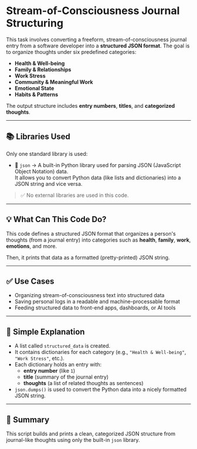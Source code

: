 # Stream-of-Consciousness Journal Structuring

This task involves converting a freeform, stream-of-consciousness journal entry from a software developer into a **structured JSON format**. The goal is to organize thoughts under six predefined categories:

- **Health & Well-being**
- **Family & Relationships**
- **Work Stress**
- **Community & Meaningful Work**
- **Emotional State**
- **Habits & Patterns**

The output structure includes **entry numbers**, **titles**, and **categorized thoughts**.

---

## 📚 Libraries Used

Only one standard library is used:

- 🔹 `json` → A built-in Python library used for parsing JSON (JavaScript Object Notation) data.  
  It allows you to convert Python data (like lists and dictionaries) into a JSON string and vice versa.

> ✅ No external libraries are used in this code.

---

## 💡 What Can This Code Do?

This code defines a structured JSON format that organizes a person's thoughts (from a journal entry) into categories such as **health**, **family**, **work**, **emotions**, and more.

Then, it prints that data as a formatted (pretty-printed) JSON string.

---

## ✅ Use Cases

- Organizing stream-of-consciousness text into structured data
- Saving personal logs in a readable and machine-processable format
- Feeding structured data to front-end apps, dashboards, or AI tools

---

## 🧠 Simple Explanation

- A list called `structured_data` is created.
- It contains dictionaries for each category (e.g., `"Health & Well-being"`, `"Work Stress"`, etc.).
- Each dictionary holds an entry with:
  - **entry number** (like `1`)
  - **title** (summary of the journal entry)
  - **thoughts** (a list of related thoughts as sentences)
- `json.dumps()` is used to convert the Python data into a nicely formatted JSON string.

---

## 🧾 Summary

This script builds and prints a clean, categorized JSON structure from journal-like thoughts using only the built-in `json` library.
